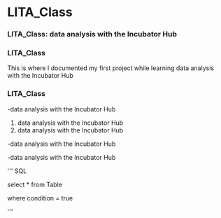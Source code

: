 # LITA_Class

### LITA_Class: data analysis with the Incubator Hub

### LITA_Class
This is where I documented my first project while learning data analysis with the Incubator Hub

### LITA_Class
-data analysis with the Incubator Hub
  1. data analysis with the Incubator Hub
  2. data analysis with the Incubator Hub


-data analysis with the Incubator Hub

-data analysis with the Incubator Hub

''' SQL

select * from Table

where condition = true

'''
